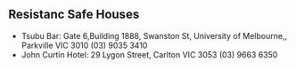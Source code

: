 
Resistanc Safe Houses
----

* Tsubu Bar: Gate 6,Building 1888, Swanston St, University of Melbourne,,
  Parkville VIC 3010 (03) 9035 3410
* John Curtin Hotel: 29 Lygon Street, Carlton VIC 3053 (03) 9663 6350
